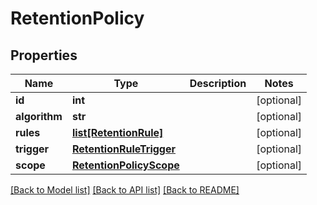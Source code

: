 # RetentionPolicy

## Properties
Name | Type | Description | Notes
------------ | ------------- | ------------- | -------------
**id** | **int** |  | [optional] 
**algorithm** | **str** |  | [optional] 
**rules** | [**list[RetentionRule]**](RetentionRule.md) |  | [optional] 
**trigger** | [**RetentionRuleTrigger**](RetentionRuleTrigger.md) |  | [optional] 
**scope** | [**RetentionPolicyScope**](RetentionPolicyScope.md) |  | [optional] 

[[Back to Model list]](../README.md#documentation-for-models) [[Back to API list]](../README.md#documentation-for-api-endpoints) [[Back to README]](../README.md)

